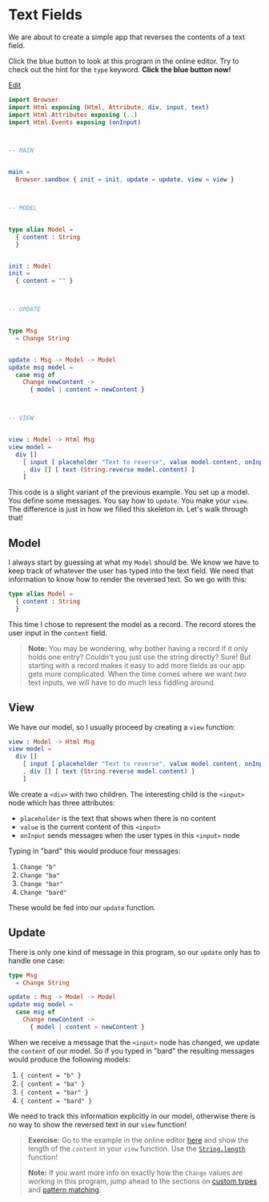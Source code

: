 # Text Fields

We are about to create a simple app that reverses the contents of a text field.

Click the blue button to look at this program in the online editor. Try to check out the hint for the `type` keyword. **Click the blue button now!**

<div class="edit-link"><a href="https://elm-lang.org/examples/text-fields">Edit</a></div>

```elm
import Browser
import Html exposing (Html, Attribute, div, input, text)
import Html.Attributes exposing (..)
import Html.Events exposing (onInput)



-- MAIN


main =
  Browser.sandbox { init = init, update = update, view = view }



-- MODEL


type alias Model =
  { content : String
  }


init : Model
init =
  { content = "" }



-- UPDATE


type Msg
  = Change String


update : Msg -> Model -> Model
update msg model =
  case msg of
    Change newContent ->
      { model | content = newContent }



-- VIEW


view : Model -> Html Msg
view model =
  div []
    [ input [ placeholder "Text to reverse", value model.content, onInput Change ] []
    , div [] [ text (String.reverse model.content) ]
    ]
```

This code is a slight variant of the previous example. You set up a model. You define some messages. You say how to `update`. You make your `view`. The difference is just in how we filled this skeleton in. Let's walk through that!


## Model

I always start by guessing at what my `Model` should be. We know we have to keep track of whatever the user has typed into the text field. We need that information to know how to render the reversed text. So we go with this:

```elm
type alias Model =
  { content : String
  }
```

This time I chose to represent the model as a record. The record stores the user input in the `content` field.

> **Note:** You may be wondering, why bother having a record if it only holds one entry? Couldn't you just use the string directly? Sure! But starting with a record makes it easy to add more fields as our app gets more complicated. When the time comes where we want *two* text inputs, we will have to do much less fiddling around.


## View

We have our model, so I usually proceed by creating a `view` function:

```elm
view : Model -> Html Msg
view model =
  div []
    [ input [ placeholder "Text to reverse", value model.content, onInput Change ] []
    , div [] [ text (String.reverse model.content) ]
    ]
```

We create a `<div>` with two children. The interesting child is the `<input>` node which has three attributes:

- `placeholder` is the text that shows when there is no content
- `value` is the current content of this `<input>`
- `onInput` sends messages when the user types in this `<input>` node

Typing in "bard" this would produce four messages:

1. `Change "b"`
2. `Change "ba"`
3. `Change "bar"`
4. `Change "bard"`

These would be fed into our `update` function.


## Update

There is only one kind of message in this program, so our `update` only has to handle one case:

```elm
type Msg
  = Change String

update : Msg -> Model -> Model
update msg model =
  case msg of
    Change newContent ->
      { model | content = newContent }
```

When we receive a message that the `<input>` node has changed, we update the `content` of our model. So if you typed in "bard" the resulting messages would produce the following models:

1. `{ content = "b" }`
2. `{ content = "ba" }`
3. `{ content = "bar" }`
4. `{ content = "bard" }`

We need to track this information explicitly in our model, otherwise there is no way to show the reversed text in our `view` function!

> **Exercise:** Go to the example in the online editor [here](https://elm-lang.org/examples/text-fields) and show the length of the `content` in your `view` function. Use the [`String.length`](https://package.elm-lang.org/packages/elm/core/latest/String#length) function!
>
> **Note:** If you want more info on exactly how the `Change` values are working in this program, jump ahead to the sections on [custom types](/types/custom_types.html) and [pattern matching](/types/pattern_matching.html).


